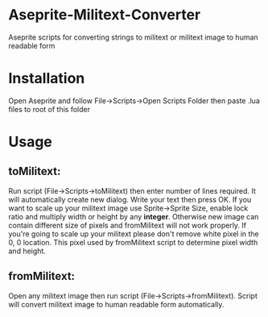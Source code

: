 # Aseprite-Militext-Converter
Aseprite scripts for converting strings to militext or militext image to human readable form

# Installation
Open Aseprite and follow File->Scripts->Open Scripts Folder then paste .lua files to root of this folder

# Usage

## toMilitext:
Run script (File->Scripts->toMilitext) then enter number of lines required. It will automatically create new dialog.
Write your text then press OK. If you want to scale up your militext image use Sprite->Sprite Size, enable lock ratio and multiply width or height by any **integer**.
Otherwise new image can contain different size of pixels and fromMilitext will not work properly. If you're going to scale up your militext please don't remove
white pixel in the 0, 0 location. This pixel used by fromMilitext script to determine pixel width and height.

## fromMilitext:
Open any militext image then run script (File->Scripts->fromMilitext). Script will convert militext image to human readable form automatically.
